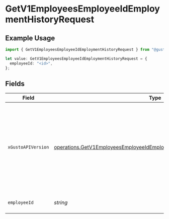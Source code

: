 # GetV1EmployeesEmployeeIdEmploymentHistoryRequest

## Example Usage

```typescript
import { GetV1EmployeesEmployeeIdEmploymentHistoryRequest } from "@gusto/embedded-api/models/operations/getv1employeesemployeeidemploymenthistory.js";

let value: GetV1EmployeesEmployeeIdEmploymentHistoryRequest = {
  employeeId: "<id>",
};
```

## Fields

| Field                                                                                                                                                                                                                        | Type                                                                                                                                                                                                                         | Required                                                                                                                                                                                                                     | Description                                                                                                                                                                                                                  |
| ---------------------------------------------------------------------------------------------------------------------------------------------------------------------------------------------------------------------------- | ---------------------------------------------------------------------------------------------------------------------------------------------------------------------------------------------------------------------------- | ---------------------------------------------------------------------------------------------------------------------------------------------------------------------------------------------------------------------------- | ---------------------------------------------------------------------------------------------------------------------------------------------------------------------------------------------------------------------------- |
| `xGustoAPIVersion`                                                                                                                                                                                                           | [operations.GetV1EmployeesEmployeeIdEmploymentHistoryHeaderXGustoAPIVersion](../../models/operations/getv1employeesemployeeidemploymenthistoryheaderxgustoapiversion.md)                                                     | :heavy_minus_sign:                                                                                                                                                                                                           | Determines the date-based API version associated with your API call. If none is provided, your application's [minimum API version](https://docs.gusto.com/embedded-payroll/docs/api-versioning#minimum-api-version) is used. |
| `employeeId`                                                                                                                                                                                                                 | *string*                                                                                                                                                                                                                     | :heavy_check_mark:                                                                                                                                                                                                           | The UUID of the employee                                                                                                                                                                                                     |